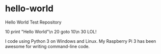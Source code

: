 # hello-world
Hello World Test Repository

10 print "Hello World"\n
20 goto 10\n
30 LOL!

I code using Python 3 on Windows and Linux. My Raspberry Pi 3 has been awesome for writing command-line code.
